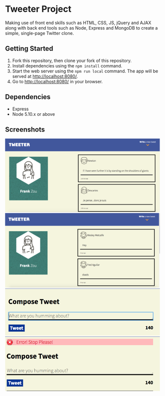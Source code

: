 # Tweeter Project

Making use of front end skills such as HTML, CSS, JS, jQuery and AJAX along with back end tools such as Node, Express and MongoDB to create a simple, single-page Twitter clone.

## Getting Started

1. Fork this repository, then clone your fork of this repository.
2. Install dependencies using the `npm install` command.
3. Start the web server using the `npm run local` command. The app will be served at <http://localhost:8080/>.
4. Go to <http://localhost:8080/> in your browser.

## Dependencies

- Express
- Node 5.10.x or above

## Screenshots

!["Screenshot of Tweeter home page"](https://github.com/FrankZou21/tweeter/blob/master/docs/Tweeter-Main-Page.png?raw=true)
!["Screenshot of newly created tweets"](https://github.com/FrankZou21/tweeter/blob/master/docs/New-Tweets.png?raw=true)
!["Screenshot of composing a tweet"](https://github.com/FrankZou21/tweeter/blob/master/docs/Composing-Tweet.png?raw=true)
!["Screenshot of an error while composing tweet"](https://github.com/FrankZou21/tweeter/blob/master/docs/Compose-Tweet-Error.png?raw=true)

